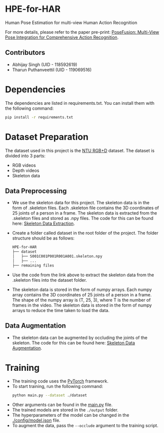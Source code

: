 # HPE-for-HAR
Human Pose Estimation for multi-view Human Action Recognition

For more details, please refer to the paper pre-print: [PoseFusion: Multi-View Pose Integration for Comprehensive Action Recognition](./preprint.pdf).

## Contributors
* Abhijay Singh (UID - 118592619)
* Tharun Puthanveettil (UID - 119069516)


# Dependencies
The dependencies are listed in requirements.txt. You can install them with the following command:
```bash
pip install -r requirements.txt
```

# Dataset Preparation
The dataset used in this project is the [NTU RGB+D](
http://rose1.ntu.edu.sg/datasets/actionrecognition.asp) dataset. The dataset is divided into 3 parts:
* RGB videos
* Depth videos
* Skeleton data

## Data Preprocessing
- We use the skeleton data for this project. The skeleton data is in the form of .skeleton files. Each .skeleton file contains the 3D coordinates of 25 joints of a person in a frame. The skeleton data is extracted from the .skeleton files and stored as .npy files. The code for this can be found here: [Skeleton Data Extraction](https://github.com/shahroudy/NTURGB-D). 
- Create a folder called dataset in the root folder of the project. The folder structure should be as follows:
    ```bash
    HPE-for-HAR
    ├── dataset
    │   ├── S001C001P001R001A001.skeleton.npy
    │   ├── ...
    ├── remaining files
    ```
- Use the code from the link above to extract the skeleton data from the .skeleton files into the dataset folder.

- The skeleton data is stored in the form of numpy arrays. Each numpy array contains the 3D coordinates of 25 joints of a person in a frame. The shape of the numpy array is (T, 25, 3), where T is the number of frames in the video. The skeleton data is stored in the form of numpy arrays to reduce the time taken to load the data. 

## Data Augmentation
- The skeleton data can be augmented by occluding the joints of the skeleton. The code for this can be found here: [Skeleton Data Augmentation](./data_mgmt/datasets/ntu_dataset.py). 

# Training
- The training code uses the [PyTorch](https://pytorch.org/) framework.
- To start training, run the following command:
    ```bash
    python main.py --dataset ./dataset
    ```
- Other arguments can be found in the [main.py](./main.py) file.
- The trained models are stored in the `./output` folder.
- The hyperparameters of the model can be changed in the [./config/model.json](./config/model.json) file.
- To augment the data, pass the `--occlude` argument to the training script.
